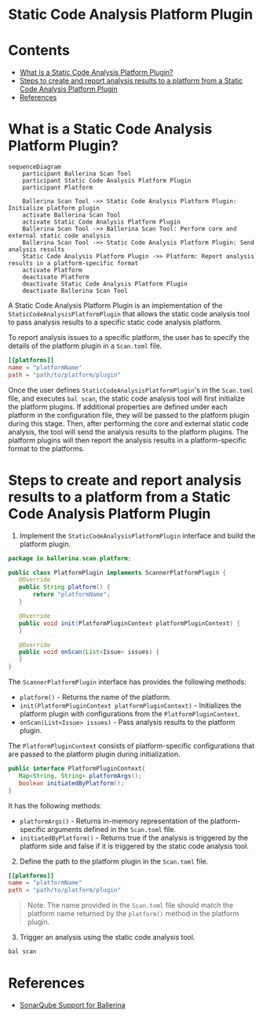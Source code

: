 # Static Code Analysis Platform Plugin

# Contents

- [What is a Static Code Analysis Platform Plugin?](#what-is-a-static-code-analysis-platform-plugin)
- [Steps to create and report analysis results to a platform from a Static Code Analysis Platform Plugin](#steps-to-create-and-report-analysis-results-to-a-platform-from-a-static-code-analysis-platform-plugin)
- [References](#references)

# What is a Static Code Analysis Platform Plugin?

```mermaid
sequenceDiagram
    participant Ballerina Scan Tool
    participant Static Code Analysis Platform Plugin
    participant Platform
    
    Ballerina Scan Tool ->> Static Code Analysis Platform Plugin: Initialize platform plugin
    activate Ballerina Scan Tool
    activate Static Code Analysis Platform Plugin
    Ballerina Scan Tool ->> Ballerina Scan Tool: Perform core and external static code analysis
    Ballerina Scan Tool ->> Static Code Analysis Platform Plugin: Send analysis results
    Static Code Analysis Platform Plugin ->> Platform: Report analysis results in a platform-specific format
    activate Platform
    deactivate Platform
    deactivate Static Code Analysis Platform Plugin
    deactivate Ballerina Scan Tool
```

A Static Code Analysis Platform Plugin is an implementation of the `StaticCodeAnalysisPlatformPlugin` that allows the static code analysis tool to pass analysis results to a specific static code analysis platform. 

To report analysis issues to a specific platform, the user has to specify the details of the platform plugin in a `Scan.toml` file.

```toml
[[platforms]]
name = "platformName"
path = "path/to/platform/plugin"
```

Once the user defines `StaticCodeAnalysisPlatformPlugin`'s in the `Scan.toml` file, and executes `bal scan`, the static code analysis tool will first initialize the platform plugins. If additional properties are defined under each platform in the configuration file, they will be passed to the platform plugin during this stage. Then, after performing the core and external static code analysis, the tool will send the analysis results to the platform plugins. The platform plugins will then report the analysis results in a platform-specific format to the platforms.

# Steps to create and report analysis results to a platform from a Static Code Analysis Platform Plugin

1. Implement the `StaticCodeAnalysisPlatformPlugin` interface and build the platform plugin.

```java
package io.ballerina.scan.platform;

public class PlatformPlugin implements ScannerPlatformPlugin {
   @Override
   public String platform() {
       return "platformName";
   }

   @Override
   public void init(PlatformPluginContext platformPluginContext) {
   }

   @Override
   public void onScan(List<Issue> issues) {
   }
}
```

The `ScannerPlatformPlugin` interface has provides the following methods:

- `platform()` - Returns the name of the platform.
- `init(PlatformPluginContext platformPluginContext)` - Initializes the platform plugin with configurations from the `PlatformPluginContext`.
- `onScan(List<Issue> issues)` - Pass analysis results to the platform plugin.

The `PlatformPluginContext` consists of platform-specific configurations that are passed to the platform plugin during initialization.

```java
public interface PlatformPluginContext{
   Map<String, String> platformArgs();
   boolean initiatedByPlatform();
}
```

It has the following methods:

- `platformArgs()` - Returns in-memory representation of the platform-specific arguments defined in the `Scan.toml` file.
- `initiatedByPlatform()` - Returns true if the analysis is triggered by the platform side and false if it is triggered by the static code analysis tool.

2. Define the path to the platform plugin in the `Scan.toml` file.

```toml
[[platforms]]
name = "platformName"
path = "path/to/platform/plugin"
```

> Note: The name provided in the `Scan.toml` file should match the platform name returned by the `platform()` method in the platform plugin.

3. Trigger an analysis using the static code analysis tool.

```bash
bal scan
```

# References

- [SonarQube Support for Ballerina](https://docs.google.com/document/d/1AJYNN5fv9MU0UT9WKbFKc44THnhiBJhQY_cHRn6iXto/edit?usp=sharing)